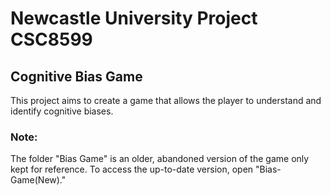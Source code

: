 # Newcastle University Project CSC8599

## Cognitive Bias Game

This project aims to create a game that allows the player to understand and identify cognitive biases.

### Note:

The folder "Bias Game" is an older, abandoned version of the game only kept for reference.
To access the up-to-date version, open "Bias-Game(New)."